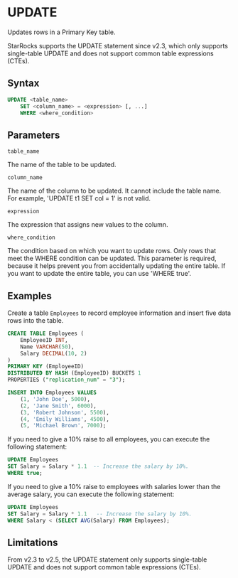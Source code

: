# UPDATE

Updates rows in a Primary Key table.

StarRocks supports the UPDATE statement since v2.3, which only supports single-table UPDATE and does not support common table expressions (CTEs).

## Syntax

```SQL
UPDATE <table_name>
    SET <column_name> = <expression> [, ...]
    WHERE <where_condition>
```

## Parameters

`table_name`

The name of the table to be updated.

`column_name`

The name of the column to be updated. It cannot include the table name. For example, 'UPDATE t1 SET col = 1' is not valid.

`expression`

The expression that assigns new values to the column.

`where_condition`

The condition based on which you want to update rows. Only rows that meet the WHERE condition can be updated. This parameter is required, because it helps prevent you from accidentally updating the entire table. If you want to update the entire table, you can use 'WHERE true'.

## Examples

Create a table `Employees` to record employee information and insert five data rows into the table.

```SQL
CREATE TABLE Employees (
    EmployeeID INT,
    Name VARCHAR(50),
    Salary DECIMAL(10, 2)
)
PRIMARY KEY (EmployeeID) 
DISTRIBUTED BY HASH (EmployeeID) BUCKETS 1
PROPERTIES ("replication_num" = "3");

INSERT INTO Employees VALUES
    (1, 'John Doe', 5000),
    (2, 'Jane Smith', 6000),
    (3, 'Robert Johnson', 5500),
    (4, 'Emily Williams', 4500),
    (5, 'Michael Brown', 7000);
```

If you need to give a 10% raise to all employees, you can execute the following statement:

```SQL
UPDATE Employees
SET Salary = Salary * 1.1  -- Increase the salary by 10%.
WHERE true;
```

If you need to give a 10% raise to employees with salaries lower than the average salary, you can execute the following statement:

```SQL
UPDATE Employees
SET Salary = Salary * 1.1   -- Increase the salary by 10%.
WHERE Salary < (SELECT AVG(Salary) FROM Employees);
```

## Limitations

From v2.3 to v2.5, the UPDATE statement only supports single-table UPDATE and does not support common table expressions (CTEs).
